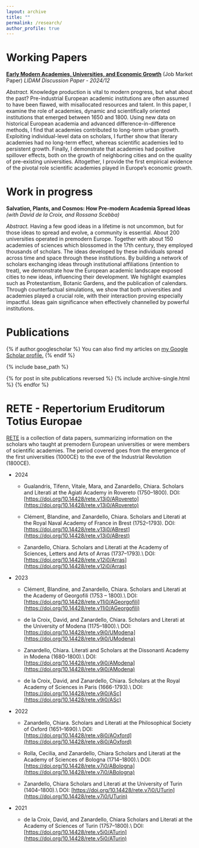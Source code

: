 ```yaml
---
layout: archive
title: ""
permalink: /research/
author_profile: true
---
```


Working Papers
====
[**Early Modern Academies, Universities, and Economic Growth**](https://chiarazanardello.github.io/files/zanardello_jmp.pdf) (Job Market Paper) *LIDAM Discussion Paper - 2024/12*

*Abstract.* Knowledge production is vital to modern progress, but what about the past? Pre-industrial European academic institutions are often assumed to have been flawed, with misallocated resources and talent. In this paper, I examine the role of academies, dynamic and scientifically oriented institutions that emerged between 1650 and 1800. Using new data on historical European academia and advanced difference-in-difference methods, I find that academies contributed to long-term urban growth. Exploiting individual-level data on scholars, I further show that literary academies had no long-term effect, whereas scientific academies led to persistent growth. Finally, I demonstrate that academies had positive spillover effects, both on the growth of neighboring cities and on the quality of pre-existing universities. Altogether, I provide the first empirical evidence of the pivotal role scientific academies played in Europe’s economic growth.

Work in progress
====
**Salvation, Plants, and Cosmos: How Pre-modern Academia Spread Ideas** *(with David de la Croix, and Rossana Scebba)*

*Abstract.* Having a few good ideas in a lifetime is not uncommon, but for those ideas to spread and evolve, a community is essential. About 200 universities operated in premodern Europe. Together with about 150 academies of sciences which blossomed in the 17th century, they employed thousands of scholars. The ideas developed by these individuals spread across time and space through these institutions. By building a network of scholars exchanging ideas through institutional affiliations (intention to treat), we demonstrate how the European academic landscape exposed cities to new ideas, influencing their development. We highlight examples such as Protestantism, Botanic Gardens, and the publication of calendars. Through counterfactual simulations, we show that both universities and academies played a crucial role, with their interaction proving especially impactful. Ideas gain significance when effectively channelled by powerful institutions.

Publications
====
{% if author.googlescholar %}
  You can also find my articles on <u><a href="{{author.googlescholar}}">my Google Scholar profile</a>.</u>
{% endif %}

{% include base_path %}

{% for post in site.publications reversed %}
  {% include archive-single.html %}
{% endfor %}


RETE - Repertorium Eruditorum Totius Europae
====
[RETE](https://ojs.uclouvain.be/index.php/RETE/index) is a collection of data papers, summarizing information on the scholars who taught at premodern European universities or were members of scientific academies. The period covered goes from the emergence of the first universities (1000CE) to the eve of the Industrial Revolution (1800CE).

* 2024
    * Gualandris, Tifenn, Vitale, Mara, and Zanardello, Chiara. Scholars and Literati at the Agiati Academy in Rovereto (1750–1800).
      DOI: [https://doi.org/10.14428/rete.v13i0/ARovereto](https://doi.org/10.14428/rete.v13i0/ARovereto)
      
    * Clément, Blandine, and Zanardello, Chiara. Scholars and Literati at the Royal Naval Academy of France in Brest (1752–1793).
      DOI: [https://doi.org/10.14428/rete.v13i0/ABrest](https://doi.org/10.14428/rete.v13i0/ABrest)
      
    * Zanardello, Chiara. Scholars and Literati at the Academy of Sciences, Letters and Arts of Arras (1737–1793).\\
      DOI: [https://doi.org/10.14428/rete.v12i0/Arras](https://doi.org/10.14428/rete.v12i0/Arras)
      
* 2023
    * Clément, Blandine, and Zanardello, Chiara. Scholars and Literati at the Academy of Georgofili (1753 – 1800).\\
      DOI: [https://doi.org/10.14428/rete.v11i0/AGeorgofili](https://doi.org/10.14428/rete.v11i0/AGeorgofili)
      
    * de la Croix, David, and Zanardello, Chiara. Scholars and Literati at the University of Modena (1175–1800).\\
      DOI: [https://doi.org/10.14428/rete.v9i0/UModena](https://doi.org/10.14428/rete.v9i0/UModena)
      
    * Zanardello, Chiara. Literati and Scholars at the Dissonanti Academy in Modena (1680-1800).\\
      DOI: [https://doi.org/10.14428/rete.v9i0/AModena](https://doi.org/10.14428/rete.v9i0/AModena)
      
    * de la Croix, David, and Zanardello, Chiara. Scholars at the Royal Academy of Sciences in Paris (1666-1793).\\
      DOI: [https://doi.org/10.14428/rete.v9i0/ASc](https://doi.org/10.14428/rete.v9i0/ASc)
      
* 2022
    * Zanardello, Chiara. Scholars and Literati at the Philosophical Society of Oxford (1651–1690).\\
      DOI: [https://doi.org/10.14428/rete.v8i0/AOxford](https://doi.org/10.14428/rete.v8i0/AOxford)
      
    * Rolla, Cecilia, and Zanardello, Chiara Scholars and Literati at the Academy of Sciences of Bologna (1714–1800).\\
      DOI: [https://doi.org/10.14428/rete.v7i0/ABologna](https://doi.org/10.14428/rete.v7i0/ABologna)

    * Zanardello, Chiara Scholars and Literati at the University of Turin (1404–1800).\\
      DOI: [https://doi.org/10.14428/rete.v7i0/UTurin](https://doi.org/10.14428/rete.v7i0/UTurin)
      
* 2021
    * de la Croix, David, and Zanardello, Chiara Scholars and Literati at the Academy of Sciences of Turin (1757–1800).\\
      DOI: [https://doi.org/10.14428/rete.v5i0/ATurin](https://doi.org/10.14428/rete.v5i0/ATurin)
